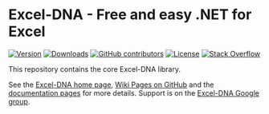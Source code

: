 # Excel-DNA - Free and easy .NET for Excel


[![Version](https://img.shields.io/nuget/vpre/ExcelDna.AddIn.svg)](https://www.nuget.org/packages/ExcelDna.AddIn)
[![Downloads](https://img.shields.io/nuget/dt/ExcelDna.AddIn.svg)](https://www.nuget.org/packages/ExcelDna.AddIn)
[![GitHub contributors](https://img.shields.io/github/contributors/Excel-DNA/ExcelDna.svg)](https://github.com/Excel-DNA/ExcelDna/graphs/contributors)
[![License](https://img.shields.io/github/license/Excel-DNA/ExcelDna.svg)](https://github.com/Excel-DNA/ExcelDna/blob/master/LICENSE.txt)
[![Stack Overflow](https://img.shields.io/badge/stack%20overflow-excel--dna-orange.svg)](http://stackoverflow.com/questions/tagged/excel-dna)

This repository contains the core Excel-DNA library.

See the [Excel-DNA home page](http://excel-dna.net), [Wiki Pages on GitHub](https://github.com/Excel-DNA/ExcelDna/wiki) and the [documentation pages](https://excel-dna.github.io/ExcelDna/) for more details.
Support is on the [Excel-DNA Google group](https://groups.google.com/forum/#!forum/exceldna).

